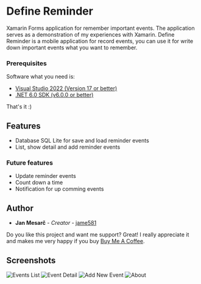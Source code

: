 # Define Reminder

Xamarin Forms application for remember important events. The application serves as a demonstration of my experiences with Xamarin. Define Reminder is a mobile application for record events, you can use it for write down important events what you want to remember. 

### Prerequisites

Software what you need is:

* [Visual Studio 2022 (Version 17 or better)](https://visualstudio.microsoft.com/)
* [.NET 6.0 SDK (v6.0.0 or better)](https://dotnet.microsoft.com/download/dotnet)

That's it :)

## Features
- Database SQL Lite for save and load reminder events
- List, show detail and add reminder events

### Future features
- Update reminder events
- Count down a time
- Notification for up comming events

## Author

* **Jan Mesarč** - *Creator* - [jame581](https://jame581.azurewebsites.net/)

Do you like this project and want me support? Great! I really appreciate it and makes me very happy if you buy [Buy Me A Coffee](https://www.buymeacoffee.com/jame581).

## Screenshots

![Events List](https://user-images.githubusercontent.com/21112138/195997383-d9382ff0-5aa0-4724-835d-101e6d4cbb36.png)
![Event Detail](https://user-images.githubusercontent.com/21112138/195997455-a4808a02-f55f-49f6-83d6-eed2037917d0.png)
![Add New Event](https://user-images.githubusercontent.com/21112138/195999254-db3aa532-7f3e-4469-9304-23d04f314e5e.png)
![About](https://user-images.githubusercontent.com/21112138/195997338-1a9ecf9c-4673-4455-a291-a7be977a6076.png)

